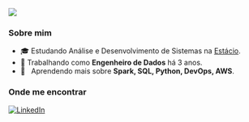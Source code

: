 ![](https://komarev.com/ghpvc/?username=vapolloe&color=006bed)

<h3>Sobre mim</h3>

- 🎓 Estudando Análise e Desenvolvimento de Sistemas na <a href="https://estacio.br/">Estácio</a>.
- 💼 Trabalhando como **Engenheiro de Dados** há 3 anos.
- 🌱 &nbsp; Aprendendo mais sobre **Spark, SQL, Python, DevOps, AWS**.

<h3>Onde me encontrar</h3>

[![LinkedIn](https://img.shields.io/badge/-svapollo-blue?style=flat-square&logo=Linkedin&logoColor=white&link=https://linkedin.com/in/svapollo/)](https://linkedin.com/in/svapollo/)
